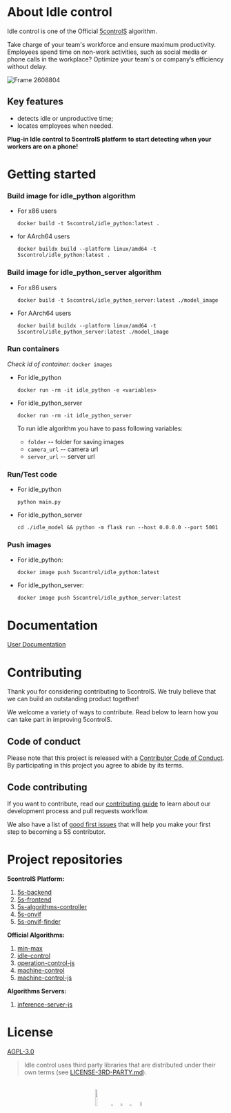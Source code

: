 # About Idle control
Idle control is one of the Official [5controlS](https://5controls.com/) algorithm.

Take charge of your team's workforce and ensure maximum productivity. Employees spend time on non-work activities, such as social media or phone calls in the workplace? Optimize your team's or company’s efficiency without delay.

![Frame 2608804](https://github.com/5sControl/idle-control/assets/131950264/4f1ceac2-c24f-4738-a6f4-1c0d6532d62d)


## Key features

- detects idle or unproductive time;
- locates employees when needed.

**Plug-in Idle control to 5controlS platform to start detecting when your workers are on a phone!**

# Getting started 

### Build image for idle_python algorithm
- For x86 users

    ```docker build -t 5scontrol/idle_python:latest .```

- for AArch64 users 

    ```docker buildx build --platform linux/amd64 -t 5scontrol/idle_python:latest .```


### Build image for idle_python_server algorithm

- For x86 users

    ```docker build -t 5scontrol/idle_python_server:latest ./model_image```

- For AArch64 users 

    ```docker build buildx --platform linux/amd64 -t 5scontrol/idle_python_server:latest ./model_image```



### Run containers

*Check id of container:* ```docker images```

- For idle_python

    ```docker run -rm -it idle_python -e <variables>```

- For idle_python_server

    ```docker run -rm -it idle_python_server```

  To run idle algorithm you have to pass following variables:
    - ```folder``` -- folder for saving images
    - ```camera_url``` -- camera url
    - ```server_url``` -- server url


### Run/Test code

- For idle_python

  ```python main.py```

- For idle_python_server

  ```cd ./idle_model && python -m flask run --host 0.0.0.0 --port 5001```


### Push images

- For idle_python:

  ```docker image push 5scontrol/idle_python:latest```

- For idle_python_server:

  ```docker image push 5scontrol/idle_python_server:latest```


# **Documentation**

[User Documentation](https://github.com/5sControl/Manufacturing-Automatization-Enterprise/wiki)

# **Contributing**
Thank you for considering contributing to 5controlS. We truly believe that we can build an outstanding product together!

We welcome a variety of ways to contribute. Read below to learn how you can take part in improving 5controlS.

## **Code of conduct**

Please note that this project is released with a [Contributor Code of Conduct](CODE_OF_CONDUCT.md). By participating in this project you agree to abide by its terms.

## Code contributing

If you want to contribute, read  our [contributing guide](CONTRIBUTING.md) to learn about our development process and pull requests workflow.

We also have a list of [good first issues](https://github.com/5sControl/idle-control/issues?q=is%3Aopen+is%3Aissue+label%3A%22good+first+issue%22) that will help you make your first step to beсoming a 5S contributor.


# **Project repositories**

**5controlS Platform:**
1. [5s-backend](https://github.com/5sControl/5s-backend)
2. [5s-frontend](https://github.com/5sControl/5s-frontend)
3. [5s-algorithms-controller](https://github.com/5sControl/5s-algorithms-controller)
4. [5s-onvif](https://github.com/5sControl/5s-onvif)
5. [5s-onvif-finder](https://github.com/5sControl/5s-onvif-finder)

**Official Algorithms:**
1. [min-max](https://github.com/5sControl/min-max)
2. [idle-control](https://github.com/5sControl/idle-control)
3. [operation-control-js](https://github.com/5sControl/operation-control-js)
4. [machine-control](https://github.com/5sControl/machine-control)
5. [machine-control-js](https://github.com/5sControl/machine-control-js)

**Algorithms Servers:**
1. [inference-server-js](https://github.com/5sControl/inference-server-js)

# **License**

[AGPL-3.0](LICENSE)

> Idle control uses third party libraries that are distributed under their own terms (see [LICENSE-3RD-PARTY.md](https://github.com/5sControl/idle-control/blob/main/LICENSE-3RD-PARTY.md)).<br>

<br>
<div align="center">
  <a href="https://5controls.com/" style="text-decoration:none;">
    <img src="https://github.com/5sControl/Manufacturing-Automatization-Enterprise/blob/3bafa5805821a34e8b825df7cc78e00543fd7a58/assets/Property%201%3DVariant4.png" width="10%" alt="" /></a> 
  <img src="https://github.com/5sControl/5s-backend/assets/131950264/d48bcf5c-8aa6-42c4-a47d-5548ae23940d" width="3%" alt="" />
  <a href="https://github.com/5sControl" style="text-decoration:none;">
    <img src="https://github.com/5sControl/Manufacturing-Automatization-Enterprise/blob/3bafa5805821a34e8b825df7cc78e00543fd7a58/assets/github.png" width="4%" alt="" /></a>
  <img src="https://github.com/5sControl/5s-backend/assets/131950264/d48bcf5c-8aa6-42c4-a47d-5548ae23940d" width="3%" alt="" />
  <a href="https://www.youtube.com/@5scontrol" style="text-decoration:none;">
    <img src="https://github.com/5sControl/Manufacturing-Automatization-Enterprise/blob/ebf176c81fdb62d81b2555cb6228adc074f60be0/assets/youtube%20(1).png" width="5%" alt="" /></a>
</div>

